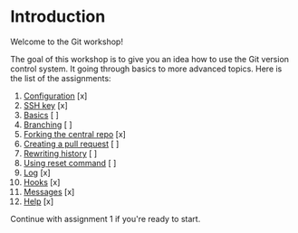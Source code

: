 Introduction
============

Welcome to the Git workshop!

The goal of this workshop is to give you an idea how to use the Git version control 
system. It going through basics to more advanced topics. Here is the list of the assignments:

1. [Configuration](01-configuration.md) [x]
2. [SSH key](02-ssh-key.md) [x]
3. [Basics](03-basics.md) [ ]
4. [Branching](04-branching.md) [ ]
5. [Forking the central repo](05-fork.md) [x]
6. [Creating a pull request](06-pull-request.md) [ ]
7. [Rewriting history](07-rebase.md) [ ]
8. [Using reset command](08-reset.md) [ ]
9. [Log](09-log.md) [x]
10. [Hooks](10-hooks.md) [x]
11. [Messages](11-messages.md) [x]
12. [Help](12-help.md) [x]
    
Continue with assignment 1 if you're ready to start.
